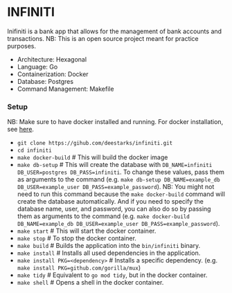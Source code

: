 # INFINITI

Inifiniti is a bank app that allows for the management of bank accounts and transactions. NB: This is an open source project meant for practice purposes.

- Architecture: Hexagonal
- Language: Go
- Containerization: Docker
- Database: Postgres
- Command Management: Makefile


### Setup

NB: Make sure to have docker installed and running. For docker installation, see [here](https://docs.docker.com/get-docker/).

- `git clone https://gihub.com/deestarks/infiniti.git`
- `cd infiniti`
- `make docker-build` # This will build the docker image
- `make db-setup` # This will create the database with `DB_NAME=infiniti DB_USER=postgres DB_PASS=infiniti`. To change these values, pass them as arguments to the command (e.g. `make db-setup DB_NAME=example_db DB_USER=example_user DB_PASS=example_password`). NB: You might not need to run this command because the `make docker-build` command will create the database automatically. And if you need to specify the database name, user, and password, you can also do so by passing them as arguments to the command (e.g. `make docker-build DB_NAME=example_db DB_USER=example_user DB_PASS=example_password`).
- `make start` # This will start the docker container.
- `make stop` # To stop the docker container.
- `make build` # Builds the application into the `bin/infiniti` binary.
- `make install` # Installs all used dependencies in the application.
- `make install PKG=<dependency>` # Installs a specific dependency. (e.g. `make install PKG=github.com/gorilla/mux`)
- `make tidy` # Equivalent to `go mod tidy`, but in the docker container.
- `make shell` # Opens a shell in the docker container.